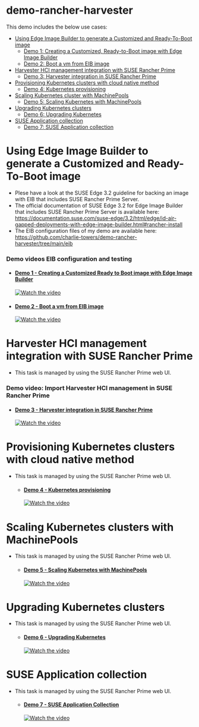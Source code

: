 # demo-rancher-harvester
This demo includes the below use cases:
- [Using Edge Image Builder to generate a Customized and Ready-To-Boot image](#using-edge-image-builder-to-generate-a-customized-and-ready-to-boot-image)
    - [Demo 1: Creating a Customized, Ready-to-Boot image with Edge Image Builder](#demo-1---creating-a-customized-ready-to-boot-image-with-edge-image-builder)
    - [Demo 2: Boot a vm from EIB image](#demo-2---boot-a-vm-from-eib-image)
- [Harvester HCI management integration with SUSE Rancher Prime](#harvester-hci-management-integration-with-suse-rancher-prime)
    - [Demo 3: Harvester integration in SUSE Rancher Prime](#demo-3---harvester-integration-in-suse-rancher-prime)
- [Provisioning Kubernetes clusters with cloud native method](#provisioning-kubernetes-clusters-with-cloud-native-method)
    - [Demo 4: Kubernetes provisioning](#demo-4---kubernetes-provisioning)
- [Scaling Kubernetes cluster with MachinePools](#scaling-kubernetes-clusters-with-machinepools)
    - [Demo 5: Scaling Kubernetes with MachinePools](#demo-5---scaling-kubernetes-with-machinepools)
- [Upgrading Kubernetes clusters](#upgrading-kubernetes-clusters)
    - [Demo 6: Upgrading Kubernetes](#demo-6---upgrading-kubernetes)
- [SUSE Application collection](#suse-application-collection)
    - [Demo 7: SUSE Application collection](#demo-7---suse-application-collection)

# Using Edge Image Builder to generate a Customized and Ready-To-Boot image
- Plese have a look at the SUSE Edge 3.2 guideline for backing an image with EIB that includes SUSE Rancher Prime Server.
- The official documentation of SUSE Edge 3.2 for Edge Image Builder that includes SUSE Rancher Prime Server is available here:\
  https://documentation.suse.com/suse-edge/3.2/html/edge/id-air-gapped-deployments-with-edge-image-builder.html#rancher-install
- The EIB configuration files of my demo are available here:\
  https://github.com/charlie-towers/demo-rancher-harvester/tree/main/eib

### Demo videos EIB configuration and testing
  - #### [Demo 1 - Creating a Customized Ready to Boot image with Edge Image Builder](https://youtu.be/zraE14MzZ4Y)
    [![Watch the video](https://img.youtube.com/vi/zraE14MzZ4Y/maxresdefault.jpg)](https://youtu.be/zraE14MzZ4Y)

  - #### [Demo 2 - Boot a vm from EIB image](https://youtu.be/LO07IdrAgDM)
    [![Watch the video](https://img.youtube.com/vi/LO07IdrAgDM/maxresdefault.jpg)](https://youtu.be/LO07IdrAgDM)

# Harvester HCI management integration with SUSE Rancher Prime
- This task is managed by using the SUSE Rancher Prime web UI. 

### Demo video: Import Harvester HCI management in SUSE Rancher Prime
  - #### [Demo 3 - Harvester integration in SUSE Rancher Prime](https://youtu.be/5Uw2ZGc1G0o)
    [![Watch the video](https://img.youtube.com/vi/5Uw2ZGc1G0o/maxresdefault.jpg)](https://youtu.be/5Uw2ZGc1G0o)

# Provisioning Kubernetes clusters with cloud native method
- This task is managed by using the SUSE Rancher Prime web UI. 

  - #### [Demo 4 - Kubernetes provisioning](https://youtu.be/_UfOmnwnyyU)
    [![Watch the video](https://img.youtube.com/vi/_UfOmnwnyyU/maxresdefault.jpg)](https://youtu.be/_UfOmnwnyyU)

# Scaling Kubernetes clusters with MachinePools
- This task is managed by using the SUSE Rancher Prime web UI. 

  - #### [Demo 5 - Scaling Kubernetes with MachinePools](https://youtu.be/6uZLqUiDdrk)
    [![Watch the video](https://img.youtube.com/vi/6uZLqUiDdrk/maxresdefault.jpg)](https://youtu.be/6uZLqUiDdrk)

# Upgrading Kubernetes clusters
- This task is managed by using the SUSE Rancher Prime web UI. 

  - #### [Demo 6 - Upgrading Kubernetes](https://youtu.be/m7s6ugxoNCc)
    [![Watch the video](https://img.youtube.com/vi/m7s6ugxoNCc/maxresdefault.jpg)](https://youtu.be/m7s6ugxoNCc)

# SUSE Application collection
- This task is managed by using the SUSE Rancher Prime web UI.

  - #### [Demo 7 - SUSE Application Collection](https://youtu.be/xIAXtLWc93E)
    [![Watch the video](https://img.youtube.com/vi/xIAXtLWc93E/maxresdefault.jpg)](https://youtu.be/xIAXtLWc93E)

